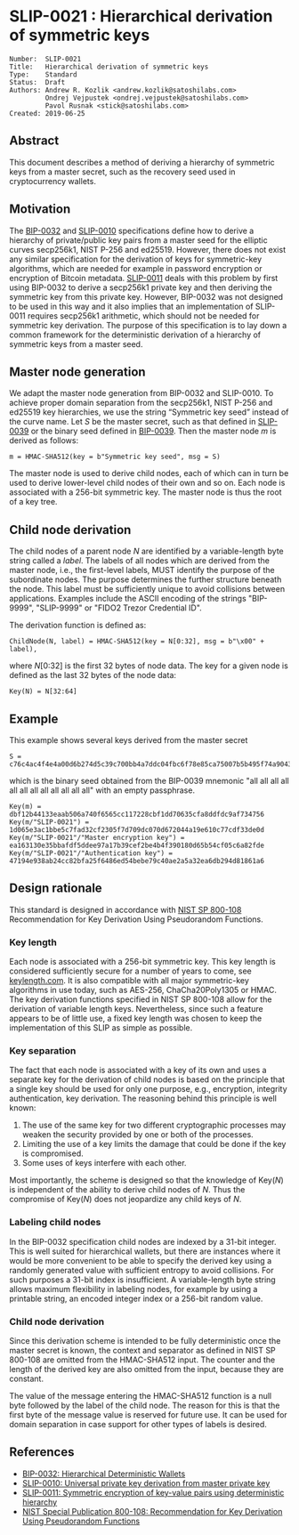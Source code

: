 # SLIP-0021 : Hierarchical derivation of symmetric keys

```
Number:  SLIP-0021
Title:   Hierarchical derivation of symmetric keys
Type:    Standard
Status:  Draft
Authors: Andrew R. Kozlik <andrew.kozlik@satoshilabs.com>
         Ondrej Vejpustek <ondrej.vejpustek@satoshilabs.com>
         Pavol Rusnak <stick@satoshilabs.com>
Created: 2019-06-25
```

## Abstract

This document describes a method of deriving a hierarchy of symmetric keys from a master secret, such as the recovery seed used in cryptocurrency wallets.

## Motivation

The [BIP-0032](https://github.com/bitcoin/bips/blob/master/bip-0032.mediawiki) and [SLIP-0010](https://github.com/satoshilabs/slips/blob/master/slip-0010.md) specifications define how to derive a hierarchy of private/public key pairs from a master seed for the elliptic curves secp256k1, NIST P-256 and ed25519. However, there does not exist any similar specification for the derivation of keys for symmetric-key algorithms, which are needed for example in password encryption or encryption of Bitcoin metadata. [SLIP-0011](https://github.com/satoshilabs/slips/blob/master/slip-0010.md) deals with this problem by first using BIP-0032 to derive a secp256k1 private key and then deriving the symmetric key from this private key. However, BIP-0032 was not designed to be used in this way and it also implies that an implementation of SLIP-0011 requires secp256k1 arithmetic, which should not be needed for symmetric key derivation. The purpose of this specification is to lay down a common framework for the deterministic derivation of a hierarchy of symmetric keys from a master seed.

## Master node generation

We adapt the master node generation from BIP-0032 and SLIP-0010. To achieve proper domain separation from the secp256k1, NIST P-256 and ed25519 key hierarchies, we use the string “Symmetric key seed” instead of the curve name. Let *S* be the master secret, such as that defined in [SLIP-0039](https://github.com/satoshilabs/slips/blob/master/slip-0039.md) or the binary seed defined in [BIP-0039](https://github.com/bitcoin/bips/blob/master/bip-0039.mediawiki). Then the master node *m* is derived as follows:

```
m = HMAC-SHA512(key = b"Symmetric key seed", msg = S)
```

The master node is used to derive child nodes, each of which can in turn be used to derive lower-level child nodes of their own and so on. Each node is associated with a 256-bit symmetric key. The master node is thus the root of a key tree.

## Child node derivation

The child nodes of a parent node *N* are identified by a variable-length byte string called a *label*. The labels of all nodes which are derived from the master node, i.e., the first-level labels, MUST identify the purpose of the subordinate nodes. The purpose determines the further structure beneath the node. This label must be sufficiently unique to avoid collisions between applications. Examples include the ASCII encoding of the strings "BIP-9999", "SLIP-9999" or "FIDO2 Trezor Credential ID".

The derivation function is defined as:

```
ChildNode(N, label) = HMAC-SHA512(key = N[0:32], msg = b"\x00" + label),
```

where *N*[0:32] is the first 32 bytes of node data. The key for a given node is defined as the last 32 bytes of the node data:

```
Key(N) = N[32:64]
```

## Example

This example shows several keys derived from the master secret

```
S = c76c4ac4f4e4a00d6b274d5c39c700bb4a7ddc04fbc6f78e85ca75007b5b495f74a9043eeb77bdd53aa6fc3a0e31462270316fa04b8c19114c8798706cd02ac8
```

which is the binary seed obtained from the BIP-0039 mnemonic "all all all all all all all all all all all all" with an empty passphrase.

```
Key(m) = dbf12b44133eaab506a740f6565cc117228cbf1dd70635cfa8ddfdc9af734756
Key(m/"SLIP-0021") = 1d065e3ac1bbe5c7fad32cf2305f7d709dc070d672044a19e610c77cdf33de0d
Key(m/"SLIP-0021"/"Master encryption key") = ea163130e35bbafdf5ddee97a17b39cef2be4b4f390180d65b54cf05c6a82fde
Key(m/"SLIP-0021"/"Authentication key") = 47194e938ab24cc82bfa25f6486ed54bebe79c40ae2a5a32ea6db294d81861a6
```

## Design rationale

This standard is designed in accordance with [NIST SP 800-108](https://doi.org/10.6028/NIST.SP.800-108) Recommendation for Key Derivation Using Pseudorandom Functions.

### Key length

Each node is associated with a 256-bit symmetric key. This key length is considered sufficiently secure for a number of years to come, see [keylength.com](https://www.keylength.com/en/compare/). It is also compatible with all major symmetric-key algorithms in use today, such as AES-256, ChaCha20Poly1305 or HMAC. The key derivation functions specified in NIST SP 800-108 allow for the derivation of variable length keys. Nevertheless, since such a feature appears to be of little use, a fixed key length was chosen to keep the implementation of this SLIP as simple as possible.

### Key separation

The fact that each node is associated with a key of its own and uses a separate key for the derivation of child nodes is based on the principle that a single key should be used for only one purpose, e.g., encryption, integrity authentication, key derivation. The reasoning behind this principle is well known:

1. The use of the same key for two different cryptographic processes may weaken the security provided by one or both of the processes.
2. Limiting the use of a key limits the damage that could be done if the key is compromised.
3. Some uses of keys interfere with each other.

Most importantly, the scheme is designed so that the knowledge of Key(*N*) is independent of the ability to derive child nodes of *N*. Thus the compromise of Key(*N*) does not jeopardize any child keys of *N*.

### Labeling child nodes

In the BIP-0032 specification child nodes are indexed by a 31-bit integer. This is well suited for hierarchical wallets, but there are instances where it would be more convenient to be able to specify the derived key using a randomly generated value with sufficient entropy to avoid collisions. For such purposes a 31-bit index is insufficient. A variable-length byte string allows maximum flexibility in labeling nodes, for example by using a printable string, an encoded integer index or a 256-bit random value.

### Child node derivation

Since this derivation scheme is intended to be fully deterministic once the master secret is known, the context and separator as defined in NIST SP 800-108 are omitted from the HMAC-SHA512 input. The counter and the length of the derived key are also omitted from the input, because they are constant.

The value of the message entering the HMAC-SHA512 function is a null byte followed by the label of the child node. The reason for this is that the first byte of the message value is reserved for future use. It can be used for domain separation in case support for other types of labels is desired.

## References

* [BIP-0032: Hierarchical Deterministic Wallets](https://github.com/bitcoin/bips/blob/master/bip-0032.mediawiki)
* [SLIP-0010: Universal private key derivation from master private key](https://github.com/satoshilabs/slips/blob/master/slip-0010.md)
* [SLIP-0011: Symmetric encryption of key-value pairs using deterministic hierarchy](https://github.com/satoshilabs/slips/blob/master/slip-0010.md)
* [NIST Special Publication 800-108: Recommendation for Key Derivation Using Pseudorandom Functions](https://doi.org/10.6028/NIST.SP.800-108)
